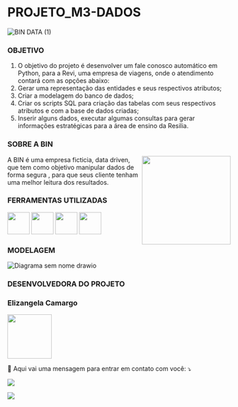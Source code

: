 # PROJETO_M3-DADOS
![BIN DATA (1)](https://user-images.githubusercontent.com/40433498/192171738-779c3cee-92d7-42ff-99d7-db804e526041.gif)

### OBJETIVO
1. O objetivo do projeto é desenvolver um fale conosco automático em Python, para a Revi, uma empresa de viagens, onde o atendimento contará com as opções abaixo:  
2. Gerar uma representação das entidades e seus respectivos atributos;
3. Criar a modelagem do banco de dados;
4. Criar os scripts SQL para criação das tabelas com seus respectivos atributos e com a base de dados criadas;
5. Inserir alguns dados, executar algumas consultas para gerar informações estratégicas para a área
de ensino da Resilia.

### SOBRE A BIN
<img src="https://user-images.githubusercontent.com/40433498/192239808-da8ebacf-095b-4ab2-830e-0b9730949667.PNG" min-width="400px" max-width="200px" width="200px" align="right" >

 A BIN é uma empresa ficticia, data driven, que tem como objetivo manipular dados de forma segura , para que seus cliente tenham uma melhor leitura dos resultados.




### FERRAMENTAS UTILIZADAS
  <img src="https://user-images.githubusercontent.com/40433498/192239816-75757bcb-7980-40b9-9780-5827bf52615b.png" width="50" height="50" /> <img src="https://user-images.githubusercontent.com/40433498/192239817-c8be7ef5-103c-4ee5-9751-e128eab6fa7c.png" width="50" height="50" /> <img src="https://user-images.githubusercontent.com/40433498/192239819-6a668d0c-824b-47d5-baf8-4f32076fc43c.png" width="50" height="50" /> <img src="https://user-images.githubusercontent.com/40433498/192239824-9d43837b-9a74-442f-a9b9-d4ffe8c5d05f.png" width="50" height="50" />
### MODELAGEM
 
![Diagrama sem nome drawio](https://user-images.githubusercontent.com/40433498/192239812-055dabf7-99fb-4c27-8d11-6cfbaf96d5ab.png)

### DESENVOLVEDORA DO PROJETO


### Elizangela Camargo
<img src="https://user-images.githubusercontent.com/40433498/174670820-6b28fdd7-b343-430f-87a9-76e63ad32265.jpg" width="100" height="100" />
<p align="left">
  
 
<p align="left">
  💌 Aqui vai uma mensagem para entrar em contato com você: ⤵️
</p>
<p align="left">
  <a href="#" alt="Linkedin">
  <a href="https://www.linkedin.com/in/elizangela-camargo-3ab908144/" target="_blank"> <img src="https://img.shields.io/badge/-Linkedin-0e76a8?style=flat-square&logo=Linkedin&logoColor=white"/> 

 [<img src="https://user-images.githubusercontent.com/40433498/192242838-636e6e0a-08d8-40b7-90c5-5f753c7e4b4a.PNG"/>](https:https://www.canva.com/design/DAFNKXvh5FY/IeyZla1EMRBC3KP6GMhKEQ/view?utm_content=DAFNKXvh5FY&utm_campaign=designshare&utm_medium=link&utm_source=publishsharelink/)
